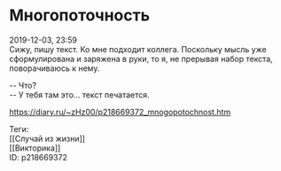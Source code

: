 Многопоточность
================

   
 2019-12-03, 23:59   
  Сижу, пишу текст. Ко мне подходит коллега. Поскольку мысль уже сформулирована и заряжена в руки, то я, не прерывая набор текста, поворачиваюсь к нему.   
   
 -- Что?   
 -- У тебя там это... текст печатается.   
    
 <https://diary.ru/~zHz00/p218669372_mnogopotochnost.htm>   
   
 Теги:   
 [[Случай из жизни]]   
 [[Викторика]]   
 ID: p218669372